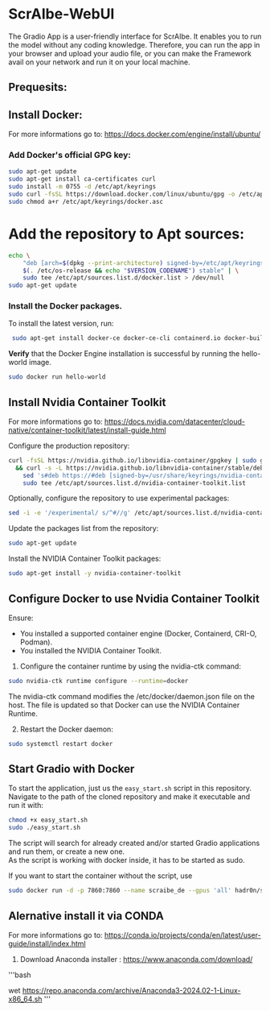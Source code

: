 # ScrAIbe-WebUI


The Gradio App is a user-friendly interface for ScrAIbe. It enables you to run the model without any coding knowledge. Therefore, you can run the app in your browser and upload your audio file, or you can make the Framework avail on your network and run it on your local machine.

## Prequesits: 

## Install Docker: 

For more informations go to: https://docs.docker.com/engine/install/ubuntu/

### Add Docker's official GPG key:
```bash
sudo apt-get update
sudo apt-get install ca-certificates curl
sudo install -m 0755 -d /etc/apt/keyrings
sudo curl -fsSL https://download.docker.com/linux/ubuntu/gpg -o /etc/apt/keyrings/docker.asc
sudo chmod a+r /etc/apt/keyrings/docker.asc
```
# Add the repository to Apt sources:

```bash
echo \
    "deb [arch=$(dpkg --print-architecture) signed-by=/etc/apt/keyrings/docker.asc] https://download.docker.com/linux/ubuntu \
    $(. /etc/os-release && echo "$VERSION_CODENAME") stable" | \
    sudo tee /etc/apt/sources.list.d/docker.list > /dev/null
sudo apt-get update
```

### Install the Docker packages.

To install the latest version, run:

```bash
 sudo apt-get install docker-ce docker-ce-cli containerd.io docker-buildx-plugin docker-compose-plugin
```

**Verify** that the Docker Engine installation is successful by running the hello-world image.

```bash
sudo docker run hello-world
```

## Install Nvidia Container Toolkit

For more informations go to: https://docs.nvidia.com/datacenter/cloud-native/container-toolkit/latest/install-guide.html

Configure the production repository:
```bash
curl -fsSL https://nvidia.github.io/libnvidia-container/gpgkey | sudo gpg --dearmor -o /usr/share/keyrings/nvidia-container-toolkit-keyring.gpg \
  && curl -s -L https://nvidia.github.io/libnvidia-container/stable/deb/nvidia-container-toolkit.list | \
    sed 's#deb https://#deb [signed-by=/usr/share/keyrings/nvidia-container-toolkit-keyring.gpg] https://#g' | \
    sudo tee /etc/apt/sources.list.d/nvidia-container-toolkit.list
```

Optionally, configure the repository to use experimental packages:
```bash
sed -i -e '/experimental/ s/^#//g' /etc/apt/sources.list.d/nvidia-container-toolkit.list
```

Update the packages list from the repository:
```bash
sudo apt-get update
```
Install the NVIDIA Container Toolkit packages:

```bash
sudo apt-get install -y nvidia-container-toolkit
```


## Configure Docker to use Nvidia Container Toolkit 

Ensure:
- You installed a supported container engine (Docker, Containerd, CRI-O, Podman).
- You installed the NVIDIA Container Toolkit.

1. Configure the container runtime by using the nvidia-ctk command:
```bash
sudo nvidia-ctk runtime configure --runtime=docker
```

The nvidia-ctk command modifies the /etc/docker/daemon.json file on the host. The file is updated so that Docker can use the NVIDIA Container Runtime.

2. Restart the Docker daemon:

```bash
sudo systemctl restart docker
```

## Start Gradio with Docker

To start the application, just us the `easy_start.sh` script in this repository.  
Navigate to the path of the cloned repository and make it executable and run it with: 
```bash
chmod +x easy_start.sh
sudo ./easy_start.sh
```
The script will search for already created and/or started Gradio applications and run them, or create a new one.  
As the script is working with docker inside, it has to be started as sudo.

If you want to start the container without the script, use 
```bash
sudo docker run -d -p 7860:7860 --name scraibe_de --gpus 'all' hadr0n/scraibe:0.1.1.dev-base-de --server-kwargs inbrowser=True
```

## Alernative install it via CONDA

For more informations go to: https://conda.io/projects/conda/en/latest/user-guide/install/index.html

1. Download Anaconda installer : https://www.anaconda.com/download/

'''bash

wet https://repo.anaconda.com/archive/Anaconda3-2024.02-1-Linux-x86_64.sh
'''

